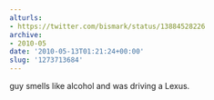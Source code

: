 ```yaml
---
alturls:
- https://twitter.com/bismark/status/13884528226
archive:
- 2010-05
date: '2010-05-13T01:21:24+00:00'
slug: '1273713684'
---
```


guy smells like alcohol and was driving a Lexus.


